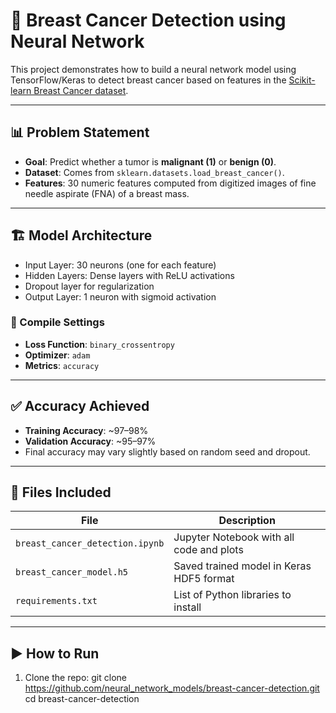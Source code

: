 # 🧠 Breast Cancer Detection using Neural Network

This project demonstrates how to build a neural network model using TensorFlow/Keras to detect breast cancer based on features in the [Scikit-learn Breast Cancer dataset](https://scikit-learn.org/stable/modules/generated/sklearn.datasets.load_breast_cancer.html).

---

## 📊 Problem Statement

- **Goal**: Predict whether a tumor is **malignant (1)** or **benign (0)**.
- **Dataset**: Comes from `sklearn.datasets.load_breast_cancer()`.
- **Features**: 30 numeric features computed from digitized images of fine needle aspirate (FNA) of a breast mass.

---

## 🏗️ Model Architecture

- Input Layer: 30 neurons (one for each feature)
- Hidden Layers: Dense layers with ReLU activations
- Dropout layer for regularization
- Output Layer: 1 neuron with sigmoid activation

### 🔧 Compile Settings

- **Loss Function**: `binary_crossentropy`
- **Optimizer**: `adam`
- **Metrics**: `accuracy`

---

## ✅ Accuracy Achieved

- **Training Accuracy**: ~97–98%
- **Validation Accuracy**: ~95–97%
- Final accuracy may vary slightly based on random seed and dropout.

---

## 📁 Files Included

| File                             | Description                                 |
|----------------------------------|---------------------------------------------|
| `breast_cancer_detection.ipynb` | Jupyter Notebook with all code and plots    |
| `breast_cancer_model.h5`        | Saved trained model in Keras HDF5 format    |
| `requirements.txt`              | List of Python libraries to install         |

---

## ▶️ How to Run

1. Clone the repo: git clone https://github.com/neural_network_models/breast-cancer-detection.git
cd breast-cancer-detection
